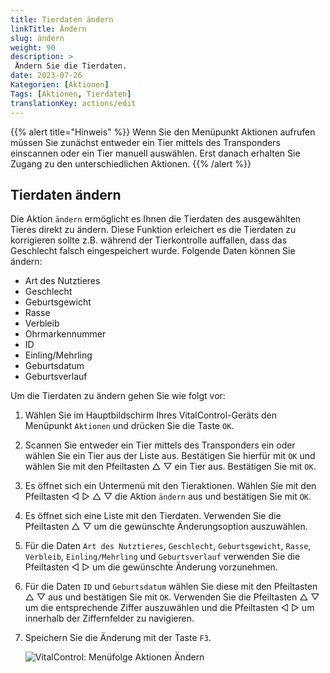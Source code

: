 ```yaml
---
title: Tierdaten ändern
linkTitle: Ändern
slug: ändern
weight: 90
description: >
 Ändern Sie die Tierdaten.
date: 2023-07-26
Kategorien: [Aktionen]
Tags: [Aktionen, Tierdaten]
translationKey: actions/edit
---
```

{{% alert title="Hinweis" %}}
Wenn Sie den Menüpunkt Aktionen aufrufen müssen Sie zunächst entweder ein Tier mittels des Transponders einscannen oder ein Tier manuell auswählen. Erst danach erhalten Sie Zugang zu den unterschiedlichen Aktionen.
{{% /alert %}}

## Tierdaten ändern

Die Aktion `ändern` ermöglicht es Ihnen die Tierdaten des ausgewählten Tieres direkt zu ändern. Diese Funktion erleichert es die Tierdaten zu korrigieren sollte z.B. während der Tierkontrolle auffallen, dass das Geschlecht falsch eingespeichert wurde. Folgende Daten können Sie ändern:

- Art des Nutztieres
- Geschlecht
- Geburtsgewicht
- Rasse
- Verbleib
- Ohrmarkennummer
- ID
- Einling/Mehrling
- Geburtsdatum
- Geburtsverlauf

Um die Tierdaten zu ändern gehen Sie wie folgt vor:

1. Wählen Sie im Hauptbildschirm Ihres VitalControl-Geräts den Menüpunkt `Aktionen` und drücken Sie die Taste `OK`.

2. Scannen Sie entweder ein Tier mittels des Transponders ein oder wählen Sie ein Tier aus der Liste aus. Bestätigen Sie hierfür mit `OK` und wählen Sie mit den Pfeiltasten △ ▽ ein Tier aus. Bestätigen Sie mit `OK`.

3. Es öffnet sich ein Untermenü mit den Tieraktionen. Wählen Sie mit den Pfeiltasten ◁ ▷ △ ▽ die Aktion `ändern` aus und bestätigen Sie mit `OK`.

4. Es öffnet sich eine Liste mit den Tierdaten. Verwenden Sie die Pfeiltasten △ ▽ um die gewünschte Änderungsoption auszuwählen.

5. Für die Daten  `Art des Nutztieres`, `Geschlecht`, `Geburtsgewicht`, `Rasse`, `Verbleib`, `Einling/Mehrling` und `Geburtsverlauf` verwenden Sie die Pfeiltasten ◁ ▷ um die gewünschte Änderung vorzunehmen.

6. Für die Daten `ID` und `Geburtsdatum` wählen Sie diese mit den Pfeiltasten △ ▽ aus und bestätigen Sie mit `OK`. Verwenden Sie die Pfeiltasten △ ▽ um die entsprechende Ziffer auszuwählen und die Pfeiltasten ◁ ▷ um innerhalb der Ziffernfelder zu navigieren.

7. Speichern Sie die Änderung mit der Taste `F3`.

    ![VitalControl: Menüfolge Aktionen Ändern](../bilder/aendern.png "Ändern")
